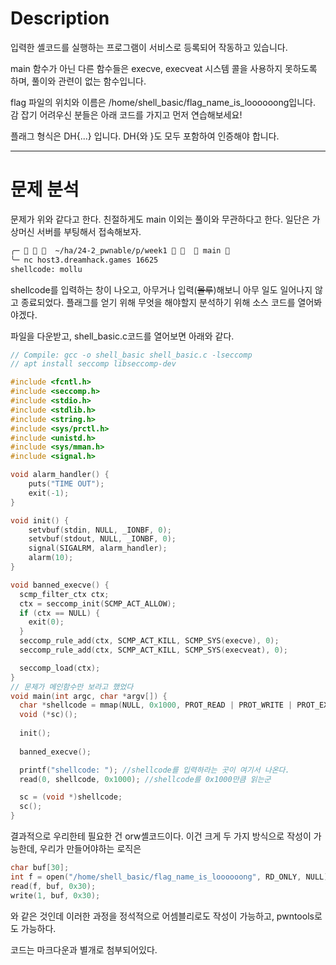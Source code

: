 # Description

입력한 셸코드를 실행하는 프로그램이 서비스로 등록되어 작동하고 있습니다.

main 함수가 아닌 다른 함수들은 execve, execveat 시스템 콜을 사용하지 못하도록 하며, 풀이와 관련이 없는 함수입니다.

flag 파일의 위치와 이름은 /home/shell_basic/flag_name_is_loooooong입니다.
감 잡기 어려우신 분들은 아래 코드를 가지고 먼저 연습해보세요!

플래그 형식은 DH{...} 입니다. DH{와 }도 모두 포함하여 인증해야 합니다.

---

# 문제 분석
문제가 위와 같다고 한다. 친절하게도 main 이외는 풀이와 무관하다고 한다.
일단은 가상머신 서버를 부팅해서 접속해보자.

```bash
╭─     ~/ha/24-2_pwnable/p/week1     main 
╰─ nc host3.dreamhack.games 16625
shellcode: mollu
```
shellcode를 입력하는 창이 나오고, 아무거나 입력(~~몰루~~)해보니 아무 일도 일어나지 않고 종료되었다. 플래그를 얻기 위해 무엇을 해야할지 분석하기 위해 소스 코드를 열어봐야겠다.

파일을 다운받고, shell_basic.c코드를 열어보면 아래와 같다.

```c
// Compile: gcc -o shell_basic shell_basic.c -lseccomp
// apt install seccomp libseccomp-dev

#include <fcntl.h>
#include <seccomp.h>
#include <stdio.h>
#include <stdlib.h>
#include <string.h>
#include <sys/prctl.h>
#include <unistd.h>
#include <sys/mman.h>
#include <signal.h>

void alarm_handler() {
    puts("TIME OUT");
    exit(-1);
}

void init() {
    setvbuf(stdin, NULL, _IONBF, 0);
    setvbuf(stdout, NULL, _IONBF, 0);
    signal(SIGALRM, alarm_handler);
    alarm(10);
}

void banned_execve() {
  scmp_filter_ctx ctx;
  ctx = seccomp_init(SCMP_ACT_ALLOW);
  if (ctx == NULL) {
    exit(0);
  }
  seccomp_rule_add(ctx, SCMP_ACT_KILL, SCMP_SYS(execve), 0);
  seccomp_rule_add(ctx, SCMP_ACT_KILL, SCMP_SYS(execveat), 0);

  seccomp_load(ctx);
}
// 문제가 메인함수만 보라고 했었다
void main(int argc, char *argv[]) {
  char *shellcode = mmap(NULL, 0x1000, PROT_READ | PROT_WRITE | PROT_EXEC, MAP_PRIVATE | MAP_ANONYMOUS, -1, 0);   
  void (*sc)();
  
  init();
  
  banned_execve();

  printf("shellcode: "); //shellcode를 입력하라는 곳이 여기서 나온다.
  read(0, shellcode, 0x1000); //shellcode를 0x1000만큼 읽는군

  sc = (void *)shellcode;
  sc();
}
```

결과적으로 우리한테 필요한 건 orw셸코드이다.
이건 크게 두 가지 방식으로 작성이 가능한데, 우리가 만들어야하는 로직은

```c
char buf[30];
int f = open("/home/shell_basic/flag_name_is_loooooong", RD_ONLY, NULL);
read(f, buf, 0x30);
write(1, buf, 0x30);
```
와 같은 것인데 이러한 과정을 정석적으로 어셈블리로도 작성이 가능하고, pwntools로도 가능하다.

코드는 마크다운과 별개로 첨부되어있다.

